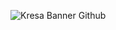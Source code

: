 ![Kresa Banner Github](https://user-images.githubusercontent.com/65062036/233767458-6057a0ac-5f6a-4dc7-95f0-dea59286dd76.png)
